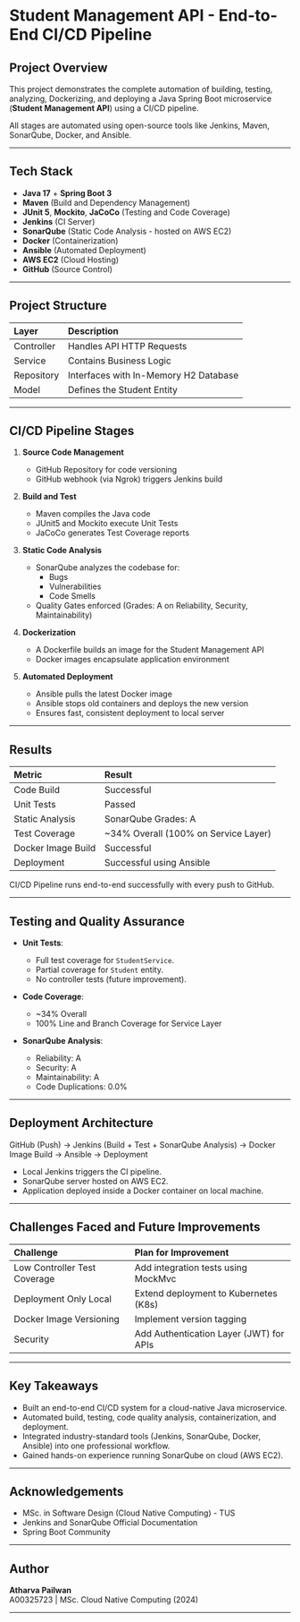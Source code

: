 # Student Management API - End-to-End CI/CD Pipeline

##  Project Overview

This project demonstrates the complete automation of building, testing, analyzing, Dockerizing, and deploying a Java Spring Boot microservice (**Student Management API**) using a CI/CD pipeline.

All stages are automated using open-source tools like Jenkins, Maven, SonarQube, Docker, and Ansible.

---

##  Tech Stack

- **Java 17** + **Spring Boot 3**
- **Maven** (Build and Dependency Management)
- **JUnit 5**, **Mockito**, **JaCoCo** (Testing and Code Coverage)
- **Jenkins** (CI Server)
- **SonarQube** (Static Code Analysis - hosted on AWS EC2)
- **Docker** (Containerization)
- **Ansible** (Automated Deployment)
- **AWS EC2** (Cloud Hosting)
- **GitHub** (Source Control)

---

##  Project Structure

| Layer | Description |
|:------|:------------|
| Controller | Handles API HTTP Requests |
| Service | Contains Business Logic |
| Repository | Interfaces with In-Memory H2 Database |
| Model | Defines the Student Entity |

---

##  CI/CD Pipeline Stages

1. **Source Code Management**
   - GitHub Repository for code versioning
   - GitHub webhook (via Ngrok) triggers Jenkins build

2. **Build and Test**
   - Maven compiles the Java code
   - JUnit5 and Mockito execute Unit Tests
   - JaCoCo generates Test Coverage reports

3. **Static Code Analysis**
   - SonarQube analyzes the codebase for:
     - Bugs
     - Vulnerabilities
     - Code Smells
   - Quality Gates enforced (Grades: A on Reliability, Security, Maintainability)

4. **Dockerization**
   - A Dockerfile builds an image for the Student Management API
   - Docker images encapsulate application environment

5. **Automated Deployment**
   - Ansible pulls the latest Docker image
   - Ansible stops old containers and deploys the new version
   - Ensures fast, consistent deployment to local server

---

##  Results

| Metric | Result |
|:-------|:-------|
| Code Build | Successful |
| Unit Tests | Passed |
| Static Analysis | SonarQube Grades: A |
| Test Coverage | ~34% Overall (100% on Service Layer) |
| Docker Image Build | Successful |
| Deployment | Successful using Ansible |

CI/CD Pipeline runs end-to-end successfully with every push to GitHub.

---

##  Testing and Quality Assurance

- **Unit Tests**:
  - Full test coverage for `StudentService`.
  - Partial coverage for `Student` entity.
  - No controller tests (future improvement).

- **Code Coverage**:
  - ~34% Overall
  - 100% Line and Branch Coverage for Service Layer
  
- **SonarQube Analysis**:
  - Reliability: A
  - Security: A
  - Maintainability: A
  - Code Duplications: 0.0%

---

##  Deployment Architecture


GitHub (Push) → Jenkins (Build + Test + SonarQube Analysis) → Docker Image Build → Ansible → Deployment

- Local Jenkins triggers the CI pipeline.
- SonarQube server hosted on AWS EC2.
- Application deployed inside a Docker container on local machine.

---

##  Challenges Faced and Future Improvements

| Challenge | Plan for Improvement |
|:---------|:----------------------|
| Low Controller Test Coverage | Add integration tests using MockMvc |
| Deployment Only Local | Extend deployment to Kubernetes (K8s) |
| Docker Image Versioning | Implement version tagging |
| Security | Add Authentication Layer (JWT) for APIs |

---

##  Key Takeaways

- Built an end-to-end CI/CD system for a cloud-native Java microservice.
- Automated build, testing, code quality analysis, containerization, and deployment.
- Integrated industry-standard tools (Jenkins, SonarQube, Docker, Ansible) into one professional workflow.
- Gained hands-on experience running SonarQube on cloud (AWS EC2).

---

##  Acknowledgements

- MSc. in Software Design (Cloud Native Computing) - TUS
- Jenkins and SonarQube Official Documentation
- Spring Boot Community

---

##  Author

**Atharva Pailwan**  
A00325723 | MSc. Cloud Native Computing (2024)

---
